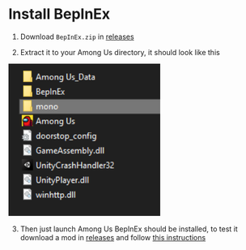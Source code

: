 # Install BepInEx

1. Download `BepInEx.zip` in [releases](https://github.com/jloro/AmongUsMods/releases)

2. Extract it to your Among Us directory, it should look like this

<img src="/Ressources/bepinexInstall.PNG" width="300">

3. Then just launch Among Us BepInEx should be installed, to test it download a mod in [releases](https://github.com/jloro/AmongUsMods/releases) and follow [this instructions](https://github.com/jloro/AmongUsMods#installation)

